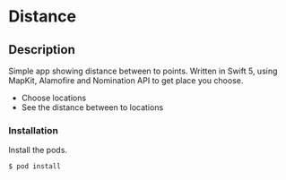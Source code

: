 # Distance

## Description
Simple app showing distance between to points. Written in Swift 5, using MapKit, Alamofire and Nomination API to get place you choose.
  - Choose locations
  - See the distance between to locations 

### Installation

Install the pods.

```sh
$ pod install
```

